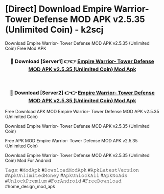 # [Direct] Download Empire Warrior- Tower Defense MOD APK v2.5.35 (Unlimited Coin) - k2scj
Download Empire Warrior- Tower Defense MOD APK v2.5.35 (Unlimited Coin) Free Mod APK

<div align="center">
<h3>🔴 Download [Server1] 👉👉 <a href="https://apk-comot.site?title=Empire_Warrior-_Tower_Defense_MOD_APK_v2.5.35_(Unlimited_Coin)">Empire Warrior- Tower Defense MOD APK v2.5.35 (Unlimited Coin) Mod Apk</a></h3><br>

<h3>🔴 Download [Server2] 👉👉 <a href="https://apk-comot.site?title=Empire_Warrior-_Tower_Defense_MOD_APK_v2.5.35_(Unlimited_Coin)">Empire Warrior- Tower Defense MOD APK v2.5.35 (Unlimited Coin) Mod Apk</a></h3>
</div>


Free Download APK MOD Empire Warrior- Tower Defense MOD APK v2.5.35 (Unlimited Coin)

Download Empire Warrior- Tower Defense MOD APK v2.5.35 (Unlimited Coin) 

Free APK MOD Empire Warrior- Tower Defense MOD APK v2.5.35 (Unlimited Coin) 

Download Empire Warrior- Tower Defense MOD APK v2.5.35 (Unlimited Coin) Mod For Android

𝚃𝚊𝚐𝚜: #𝙼𝚘𝚍𝙰𝚙𝚔 #𝙳𝚘𝚠𝚗𝚕𝚘𝚊𝚍𝙼𝚘𝚍𝙰𝚙𝚔 #𝙰𝚙𝚔𝙻𝚊𝚝𝚎𝚜𝚝𝚅𝚎𝚛𝚜𝚒𝚘𝚗 #𝙰𝚙𝚔𝚄𝚗𝚕𝚒𝚖𝚒𝚝𝚎𝚍𝙼𝚘𝚗𝚎𝚢 #𝙰𝚙𝚔𝚄𝚗𝚕𝚘𝚌𝚔𝙰𝚕𝚕 #𝙰𝚙𝚔𝙽𝚘𝙰𝚍𝚜 #𝚄𝚗𝚕𝚘𝚌𝚔𝙿𝚛𝚎𝚖𝚒𝚞𝚖 #𝙵𝚘𝚛𝙰𝚗𝚍𝚛𝚘𝚒𝚍 #𝙵𝚛𝚎𝚎𝙳𝚘𝚠𝚗𝚕𝚘𝚊𝚍 #home_design_mod_apk